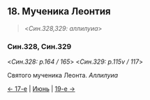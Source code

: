 
## 18. Мученика Леонтия

> <*Син.328,329: аллилуиа*>

### Син.328, Син.329

<*Син.328: p.164 / 165*>
<*Син.329: p.115v / 117*>

Святого мученика Леонта. *Аллилуиа*

[← 17-е](06_17_SAB.ru.md) | [Июнь](README.md#18-й) | [19-е →](06_19_SAB.ru.md)
